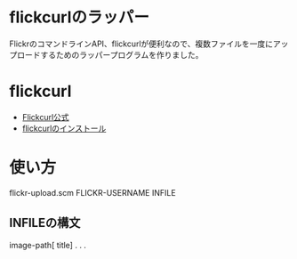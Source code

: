 # flickcurlのラッパー

FlickrのコマンドラインAPI、flickcurlが便利なので、複数ファイルを一度にアップロードするためのラッパープログラムを作りました。

# flickcurl
- [Flickcurl公式](http://librdf.org/flickcurl/)
- [flickcurlのインストール](https://www20.atwiki.jp/kobapan/pages/332.html#id_53b77e44)

# 使い方
flickr-upload.scm FLICKR-USERNAME INFILE

## INFILEの構文
image-path[ title]
.
.
.
